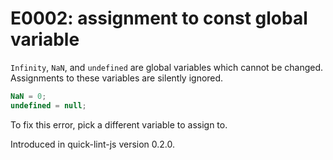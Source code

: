 # E0002: assignment to const global variable

`Infinity`, `NaN`, and `undefined` are global variables which cannot be changed.
Assignments to these variables are silently ignored.

```javascript
NaN = 0;
undefined = null;
```

To fix this error, pick a different variable to assign to.

Introduced in quick-lint-js version 0.2.0.

